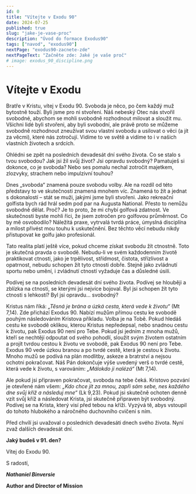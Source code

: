 ```yaml
---
id: 0
title: "Vítejte v Exodu 90"
date: 2024-07-25
published: true
slug: "jake-je-vase-proc"
description: "Úvod do formace Exodus90"
tags: ["navod", "exodus90"]
nextPage: "exodus90-zacnete-zde"
nextPageText: "Začněte zde: Jaké je vaše proč"
# image: exodus_90_discipline.png
---
```


# Vítejte v Exodu

Bratře v Kristu,
vítej v Exodu 90. Svoboda je něco, po čem každý muž bytostně touží. Byli jsme pro ni stvořeni. Náš nebeský Otec nás stvořil svobodné, abychom se mohli svobodně rozhodnout milovat a sloužit mu. Všichni lidé byli stvořeni, aby byli svobodní, ale právě proto se můžeme svobodně rozhodnout zneužívat svou vlastní svobodu
a usilovat o věci (a jít za věcmi), které nás zotročují. Vidíme to ve světě a vidíme to i v našich vlastních životech a srdcích.

Ohlédni se zpět na posledních devadesát dní svého života. Co se stalo s tvou svobodou? Jak jsi žil svůj život?
Jsi opravdu svobodný? Pamatuješ si dokonce, co je svoboda? Nebo ses pomalu nechal zotročit majetkem, zlozvyky, strachem nebo impulzivní touhou?

Dnes „svoboda“ znamená pouze svobodu volby. Ale na rozdíl od této představy to ve skutečnosti znamená mnohem víc. Znamená to žít a jednat s dokonalostí – stát se muži, jakými jsme byli stvořeni. Jako rekreační golfista bych rád hrál sedm pod par na Augusta National. Přesto to nemůžu svobodně dělat. Proč? Je to proto,
že mi chybí golfová zdatnost. Ve skutečnosti byste mohli říci, že jsem zotročen pro golfovou průměrnost.
Co by mě osvobodilo? Náležitá praxe, vytrvalá tvrdá práce, úmyslná disciplína a milost přivést mou touhu
k uskutečnění. Bez těchto věcí nebudu nikdy přistupovat ke golfu jako profesionál.

Tato realita platí ještě více, pokud chceme získat svobodu žít ctnostně. Toto je skutečná pravda o svobodě. Nebudu-li ve svém každodenním životě praktikovat ctnosti, jako je trpělivost, střídmost, čistota, střízlivost
a opatrnost, nebudu schopen žít tyto ctnosti dobře. Stejně jako zvládnutí sportu nebo umění, i zvládnutí ctností vyžaduje čas a důsledné úsilí.

Podívej se na posledních devadesát dní svého života. Podívej se hlouběji a zblízka na ctnosti, se kterými jsi nejvíce bojoval. Byl jsi schopen žít tyto ctnosti s lehkostí? Byl jsi opravdu… svobodný?

Kristus nám říká: _„Těsná je brána a úzká cesta, která vede k životu“_ (Mt 7,14). Zde přichází Exodus 90.
Nabízí mužům přímou cestu ke svobodě pouhým následováním Kristova příkladu. Volba je na Tobě.
Pokud hledáš cestu ke svobodě oklikou, kterou Kristus nepředepsal, nebo snadnou cestu k životu, pak Exodus 90 není pro Tebe. Pokud jsi jedním z mnoha mužů, kteří se nechtějí odpoutat od svého pohodlí, sloužit svým životem ostatním a projít tvrdou cestou k životu ve svobodě, pak Exodus 90 není pro Tebe. Exodus 90 vede úzkou branou a po tvrdé cestě, která je cestou k životu. Mnoho mužů se podívá na plán modlitby, askeze
a bratrství a nejsou ochotni pokračovat. Náš Pán dokončuje výše uvedený verš o tvrdé cestě, která vede k životu, s varováním: _„Málokdo ji nalézá“_ (Mt 7,14).

Ale pokud jsi připraven pokračovat, svoboda na tebe čeká. Kristovo pozvání je otevřené nám všem: _„Kdo chce jít za mnou, zapři sám sebe, nes každého dne svůj kříž a následuj mne“_ (Lk 9,23). Pokud jsi skutečně ochoten denně vzít svůj kříž a následovat Krista, jsi skutečně připraven být svobodný. Podívej se na Krista, který visí před tebou na kříži. Vyzývá tě, abys vstoupil do tohoto hlubokého a náročného duchovního cvičení s ním.

Před chvílí jsi uvažoval o posledních devadesáti dnech svého života. Nyní zvaž dalších devadesát dní.

**Jaký budeš v 91. den?**

Vítej do Exodu 90.

S radostí,

**_Nathaniel Binversie_**

**Author and Director of Mission**
